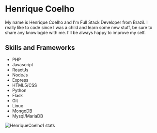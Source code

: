 # Henrique Coelho
<p>My name is Henrique Coelho and I'm Full Stack Developer from Brazil. I really like to code since I was a child and learn some new stuff, be sure to share any knowlogde with me. I'll be always happy to improve my self.</p>

## Skills and Frameworks
* PHP
* Javascript
* ReactJs
* NodeJs
* Express
* HTML5/CSS
* Python
* Flask
* Git
* Linux
* MongoDB
* Mysql/MariaDB



![HenriqueCoelho1 stats](https://github-readme-stats.vercel.app/api?username=HenriqueCoelho1&show_icons=true&theme=synthwave)

